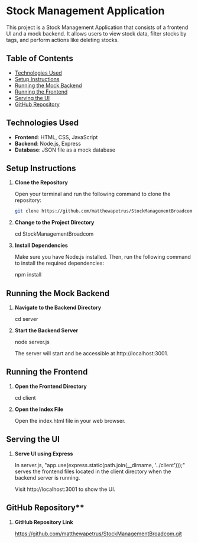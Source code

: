 # Stock Management Application

This project is a Stock Management Application that consists of a frontend UI and a mock backend. It allows users to view stock data, filter stocks by tags, and perform actions like deleting stocks.

## Table of Contents

- [Technologies Used](#technologies-used)
- [Setup Instructions](#setup-instructions)
- [Running the Mock Backend](#running-the-mock-backend)
- [Running the Frontend](#running-the-frontend)
- [Serving the UI](#serving-the-ui)
- [GitHub Repository](#github-repository)

## Technologies Used

- **Frontend**: HTML, CSS, JavaScript
- **Backend**: Node.js, Express
- **Database**: JSON file as a mock database

## Setup Instructions

1. **Clone the Repository**

   Open your terminal and run the following command to clone the repository:

   ```bash
   git clone https://github.com/matthewapetrus/StockManagementBroadcom.git

2. **Change to the Project Directory**

    cd StockManagementBroadcom

3. **Install Dependencies**

    Make sure you have Node.js installed. Then, run the following command to install the required dependencies:

    npm install

## Running the Mock Backend

1. **Navigate to the Backend Directory**

    cd server

2. **Start the Backend Server**

    node server.js

    The server will start and be accessible at http://localhost:3001.

## Running the Frontend

1. **Open the Frontend Directory**

    cd client

2. **Open the Index File**

    Open the index.html file in your web browser.

## Serving the UI

1. **Serve UI using Express**

    In server.js, "app.use(express.static(path.join(__dirname, '../client')));" 
    serves the frontend files located in the client directory when the backend server 
    is running.
    
    Visit http://localhost:3001 to show the UI.

## GitHub Repository**
    
1. **GitHub Repository Link**

    https://github.com/matthewapetrus/StockManagementBroadcom.git